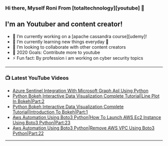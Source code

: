 ### Hi there, Myself Roni From [totaltechnology][youtube] 👋

## I'm an Youtuber and content creator!
- 🔭 I’m currently working on a [apache cassandra course][udemy]!
- 🌱 I’m currently learning new things everyday 🤣
- 👯 I’m looking to collaborate with other content creators
- 🥅 2020 Goals: Contribute more to youtube
- ⚡ Fun fact: By profession i am working on cyber security topics



---

### 📺 Latest YouTube Videos
<!-- YOUTUBE:START -->
- [Azure Sentinel Integration With Microsoft Graph ApI Using Python](https://www.youtube.com/watch?v=quE4dHF467M)
- [Python Bokeh Interactive Data Visualization Complete Tutorial|Line Plot In Bokeh|Part:2](https://www.youtube.com/watch?v=2j8mTJQjNWw)
- [Python Bokeh Interactive Data Visualization Complete Tutorial|Introduction To Bokeh|Part:1](https://www.youtube.com/watch?v=2lz85JGo3a8)
- [Aws Automation Using Boto3 Python|How To Launch AWS Ec2 Instance Using Boto3 Python|Part:23](https://www.youtube.com/watch?v=q_IC90H2Rbc)
- [Aws Automation Using Boto3 Python|Remove AWS VPC Using Boto3 Python|Part:22](https://www.youtube.com/watch?v=Nec2Do7_9Vw)
<!-- YOUTUBE:END -->

---


